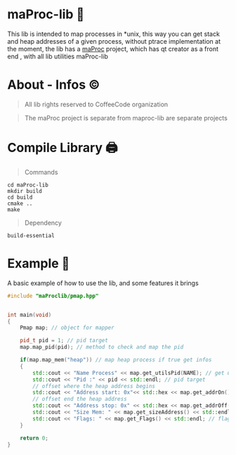 # maProc-lib :dragon:


This lib is intended to map processes in *unix, this way you can get stack and heap addresses of a given process, without ptrace implementation at the moment, the lib has a [maProc](https://github.com/mentebinaria/maProc) project, which has qt creator as a front end , with all lib utilities maProc-lib

# About - Infos :copyright:

> All lib rights reserved to CoffeeCode organization

> The maProc project is separate from maproc-lib are separate projects

# Compile Library :printer:

> Commands

    cd maProc-lib
    mkdir build
    cd build
    cmake ..
    make


> Dependency

    build-essential

# Example 📖

A basic example of how to use the lib, and some features it brings

```C++
#include "maProclib/pmap.hpp"


int main(void)
{
	Pmap map; // object for mapper

	pid_t pid = 1; // pid target
	map.map_pid(pid); // method to check and map the pid

	if(map.map_mem("heap")) // map heap process if true get infos
	{
		std::cout << "Name Process" << map.get_utilsPid(NAME); // get utils name process
		std::cout << "Pid :" << pid << std::endl; // pid target
		// offset where the heap address begins
		std::cout << "Address start: 0x"<< std::hex << map.get_addrOn() << std::endl; 
		// offset end the heap address
		std::cout << "Address stop: 0x" << std::hex << map.get_addrOff() << std::endl; 
		std::cout << "Size Mem: " << map.get_sizeAddress() << std::endl; // size heap
		std::cout << "Flags: " << map.get_Flags() << std::endl; // flags, permissions
	}

	return 0;
}

```
